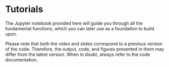 # Tutorials

The Jupyter notebook provided here will guide you through all the fundamental functions, which you can later use as a foundation to build upon.

Please note that both the video and slides correspond to a previous version of the code. Therefore, the output, code, and figures presented in them may differ from the latest version. When in doubt, always refer to the code documentation.
